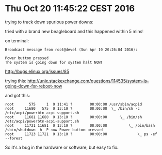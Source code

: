 # Thu Oct 20 11:45:22 CEST 2016

trying to track down spurious power downs:

tried with a brand new beagleboard and this happened within 5 mins!

on terminal:

    Broadcast message from root@devel (Sun Apr 10 20:26:04 2016):

    Power button pressed 
    The system is going down for system halt NOW!

http://bugs.elinux.org/issues/85

trying this:
http://unix.stackexchange.com/questions/114535/system-is-going-down-for-reboot-now

and got this:

    root       575     1  0 11:41 ?        00:00:00 /usr/sbin/acpid
    root     11680   575  0 13:10 ?        00:00:00  \_ /bin/sh -c
    /etc/acpi/powerbtn-acpi-support.sh
    root     11681 11680  0 13:10 ?        00:00:00      \_ /bin/sh
    /etc/acpi/powerbtn-acpi-support.sh
    root     11721 11681  0 13:10 ?        00:00:00          \_ /bin/bash
    /sbin/shutdown -h -P now Power button pressed
    root     11723 11721  0 13:10 ?        00:00:00              \_ ps -ef --forest


So it's a bug in the hardware or software, but easy to fix.
